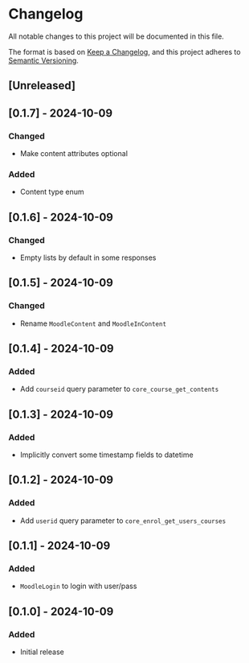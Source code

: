 # Changelog
All notable changes to this project will be documented in this file.

The format is based on [Keep a Changelog](https://keepachangelog.com/en/1.0.0/),
and this project adheres to [Semantic Versioning](https://semver.org/spec/v2.0.0.html).

## [Unreleased]

## [0.1.7] - 2024-10-09

### Changed
- Make content attributes optional

### Added
- Content type enum

## [0.1.6] - 2024-10-09

### Changed
- Empty lists by default in some responses

## [0.1.5] - 2024-10-09

### Changed
- Rename `MoodleContent` and `MoodleInContent`

## [0.1.4] - 2024-10-09

### Added
- Add `courseid` query parameter to `core_course_get_contents`

## [0.1.3] - 2024-10-09

### Added
- Implicitly convert some timestamp fields to datetime

## [0.1.2] - 2024-10-09

### Added
- Add `userid` query parameter to `core_enrol_get_users_courses`

## [0.1.1] - 2024-10-09

### Added
- `MoodleLogin` to login with user/pass

## [0.1.0] - 2024-10-09

### Added
- Initial release
